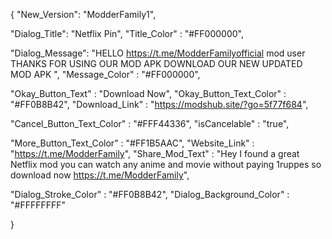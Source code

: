    {
"New_Version": "ModderFamily1",

"Dialog_Title": "Netflix Pin",
"Title_Color" : "#FF000000",

"Dialog_Message": "HELLO https://t.me/ModderFamilyofficial mod user THANKS FOR USING OUR MOD APK DOWNLOAD OUR NEW UPDATED MOD APK ",
"Message_Color" : "#FF000000",

"Okay_Button_Text" : "Download Now",
"Okay_Button_Text_Color" : "#FF0B8B42",
"Download_Link" : "https://modshub.site/?go=5f77f684",

"Cancel_Button_Text_Color" : "#FFF44336",
"isCancelable" : "true",

"More_Button_Text_Color" : "#FF1B5AAC",
"Website_Link" : "https://t.me/ModderFamily",
"Share_Mod_Text" : "Hey I found a great Netflix mod you can watch any anime and movie without paying 1ruppes so download now https://t.me/ModderFamily",


"Dialog_Stroke_Color" : "#FF0B8B42",
"Dialog_Background_Color" : "#FFFFFFFF"

}
